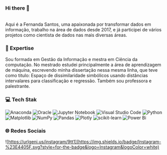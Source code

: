 ### Hi there 👋

<p align="left"><br>Aqui é a Fernanda Santos, uma apaixonada por transformar dados em informação, trabalho na área de dados desde 2017, e já participei de vários projetos como cientista de dados nas mais diversas áreas.</p>

###

### 🚀 Expertise
Sou formada em Gestão da Informação e mestra em Ciência da computação. No mestrado estudei principalmente a área de aprendizagem de máquina, escrevendo minha dissertação nessa mesma linha, que teve como titulo: Espaço de dissimilaridade simbólicos usando distâncias intervalares para classificação e regressão. Também sou professora e palestrante.
###

### 💻 Tech Stak
![Anaconda](https://img.shields.io/badge/Anaconda-%2344A833.svg?style=for-the-badge&logo=anaconda&logoColor=white)
![Oracle](https://img.shields.io/badge/Oracle-F80000?style=for-the-badge&logo=oracle&logoColor=white)
![Jupyter Notebook](https://img.shields.io/badge/jupyter-%23FA0F00.svg?style=for-the-badge&logo=jupyter&logoColor=white)
![Visual Studio Code](https://img.shields.io/badge/Visual%20Studio%20Code-0078d7.svg?style=for-the-badge&logo=visual-studio-code&logoColor=white)
![Python](https://img.shields.io/badge/python-3670A0?style=for-the-badge&logo=python&logoColor=ffdd54)
![Matplotlib](https://img.shields.io/badge/Matplotlib-%23ffffff.svg?style=for-the-badge&logo=Matplotlib&logoColor=black)
![NumPy](https://img.shields.io/badge/numpy-%23013243.svg?style=for-the-badge&logo=numpy&logoColor=white)
![Pandas](https://img.shields.io/badge/pandas-%23150458.svg?style=for-the-badge&logo=pandas&logoColor=white)
![Plotly](https://img.shields.io/badge/Plotly-%233F4F75.svg?style=for-the-badge&logo=plotly&logoColor=white)
![scikit-learn](https://img.shields.io/badge/scikit--learn-%23F7931E.svg?style=for-the-badge&logo=scikit-learn&logoColor=white)
![Power Bi](https://img.shields.io/badge/power_bi-F2C811?style=for-the-badge&logo=powerbi&logoColor=black)
###

### 🌐 Redes Sociais
![https://urlgeni.us/instagram/9tt1](https://img.shields.io/badge/Instagram-%23E4405F.svg?style=for-the-badge&logo=Instagram&logoColor=white)
###
